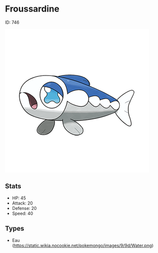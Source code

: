 # Froussardine


ID: 746

![](https://raw.githubusercontent.com/PokeAPI/sprites/master/sprites/pokemon/other/official-artwork/746.png "Froussardine")

## Stats


 - HP: 45
 - Attack: 20
 - Defense: 20
 - Speed: 40

## Types


 - Eau (https://static.wikia.nocookie.net/pokemongo/images/9/9d/Water.png)
